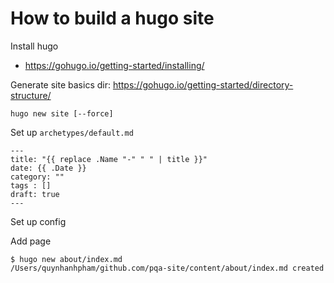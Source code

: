 # How to build a hugo site

Install hugo
- https://gohugo.io/getting-started/installing/

Generate site basics dir: https://gohugo.io/getting-started/directory-structure/

```
hugo new site [--force]
```

Set up `archetypes/default.md`

```
---
title: "{{ replace .Name "-" " " | title }}"
date: {{ .Date }}
category: ""
tags : []
draft: true
---
```

Set up config

Add page

```
$ hugo new about/index.md
/Users/quynhanhpham/github.com/pqa-site/content/about/index.md created
```




